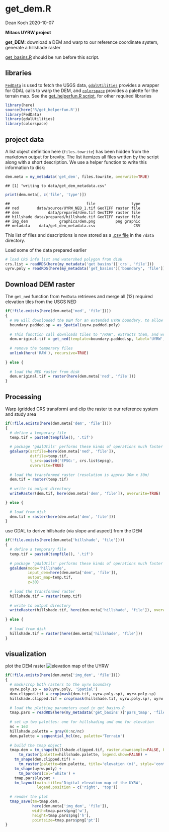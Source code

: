 get\_dem.R
================
Dean Koch
2020-10-07

**Mitacs UYRW project**

**get\_DEM**: download a DEM and warp to our reference coordinate
system, generate a hillshade raster

[get\_basins.R](https://github.com/deankoch/UYRW_data/blob/master/markdown/get_basins.md)
should be run before this script.

## libraries

[`FedData`](https://cran.r-project.org/web/packages/FedData/index.html)
is used to fetch the USGS data,
[`gdalUtilities`](https://cran.r-project.org/web/packages/gdalUtilities/index.html)
provides a wrapper for GDAL calls to warp the DEM, and
[`colorspace`](https://cran.r-project.org/web/packages/colorspace/vignettes/colorspace.html)
provides a palette for the terrain map. See the [get\_helperfun.R
script](https://github.com/deankoch/UYRW_data/blob/master/markdown/get_helperfun.md),
for other required libraries

``` r
library(here)
source(here('R/get_helperfun.R'))
library(FedData)
library(gdalUtilities)
library(colorspace)
```

## project data

A list object definition here (`files.towrite`) has been hidden from the
markdown output for brevity. The list itemizes all files written by the
script along with a short description. We use a helper function to write
this information to disk:

``` r
dem.meta = my_metadata('get_dem', files.towrite, overwrite=TRUE)
```

    ## [1] "writing to data/get_dem_metadata.csv"

``` r
print(dem.meta[, c('file', 'type')])
```

    ##                                  file                type
    ## ned        data/source/UYRW_NED_1.tif GeoTIFF raster file
    ## dem             data/prepared/dem.tif GeoTIFF raster file
    ## hillshade data/prepared/hillshade.tif GeoTIFF raster file
    ## img_dem              graphics/dem.png         png graphic
    ## metadata    data/get_dem_metadata.csv                 CSV

This list of files and descriptions is now stored as a [.csv
file](https://github.com/deankoch/UYRW_data/blob/master/data/get_dem_metadata.csv)
in the `/data` directory.

Load some of the data prepared earlier

``` r
# load CRS info list and watershed polygon from disk
crs.list = readRDS(here(my_metadata('get_basins')['crs', 'file']))
uyrw.poly = readRDS(here(my_metadata('get_basins')['boundary', 'file']))
```

## Download DEM raster

The `get_ned` function from `FedData` retrieves and merge all (12)
required elevation tiles from the USGS NED

``` r
if(!file.exists(here(dem.meta['ned', 'file'])))
{
  # We will downloaded the DEM for an extended UYRW boundary, to allow modeling of nearby weather records 
  boundary.padded.sp = as_Spatial(uyrw.padded.poly)
  
  # This function call downloads tiles to "/RAW", extracts them, and writes the mosaic to "UYRW_NED_1" in "/data/source"
  dem.original.tif = get_ned(template=boundary.padded.sp, label='UYRW', extraction.dir=here(src.subdir))
  
  # remove the temporary files
  unlink(here('RAW'), recursive=TRUE)
  
} else {
  
  # load the NED raster from disk
  dem.original.tif = raster(here(dem.meta['ned', 'file']))
}
```

## Processing

Warp (gridded CRS transform) and clip the raster to our reference system
and study area

``` r
if(!file.exists(here(dem.meta['dem', 'file'])))
{
  # define a temporary file
  temp.tif = paste0(tempfile(), '.tif')
  
  # package 'gdalUtils' performs these kinds of operations much faster than `raster`
  gdalwarp(srcfile=here(dem.meta['ned', 'file']), 
           dstfile=temp.tif,
           t_srs=paste0('EPSG:', crs.list$epsg),
           overwrite=TRUE)
  
  # load the transformed raster (resolution is approx 30m x 30m)
  dem.tif = raster(temp.tif)
  
  # write to output directory
  writeRaster(dem.tif, here(dem.meta['dem', 'file']), overwrite=TRUE)

} else {
  
  # load from disk 
  dem.tif = raster(here(dem.meta['dem', 'file']))
}
```

use GDAL to derive hillshade (via slope and aspect) from the DEM

``` r
if(!file.exists(here(dem.meta['hillshade', 'file'])))
{
  # define a temporary file
  temp.tif = paste0(tempfile(), '.tif')
  
  # package 'gdalUtils' performs these kinds of operations much faster than `raster`
  gdaldem(mode='hillshade',
          input_dem=here(dem.meta['dem', 'file']),
          output_map=temp.tif,
          z=30)
  
  # load the transformed raster
  hillshade.tif = raster(temp.tif)
  
  # write to output directory
  writeRaster(hillshade.tif, here(dem.meta['hillshade', 'file']), overwrite=TRUE)
  
} else {
  
  # load from disk 
  hillshade.tif = raster(here(dem.meta['hillshade', 'file']))
}
```

## visualization

plot the DEM raster ![elevation map of the
UYRW](https://raw.githubusercontent.com/deankoch/UYRW_data/master/graphics/dem.png)

``` r
if(!file.exists(here(dem.meta['img_dem', 'file'])))
{
  # mask/crop both rasters to the uyrw boundary
  uyrw.poly.sp = as(uyrw.poly, 'Spatial')
  dem.clipped.tif = crop(mask(dem.tif, uyrw.poly.sp), uyrw.poly.sp)
  hillshade.clipped.tif = crop(mask(hillshade.tif, uyrw.poly.sp), uyrw.poly.sp)
  
  # load the plotting parameters used in get_basins.R
  tmap.pars = readRDS(here(my_metadata('get_basins')['pars_tmap', 'file']))
  
  # set up two palettes: one for hillshading and one for elevation
  nc = 1e3
  hillshade.palette = gray(0:nc/nc)
  dem.palette = sequential_hcl(nc, palette='Terrain')
  
  # build the tmap object
  tmap.dem = tm_shape(hillshade.clipped.tif, raster.downsample=FALSE, bbox=st_bbox(uyrw.poly)) +
      tm_raster(palette=hillshade.palette, legend.show=FALSE) +
    tm_shape(dem.clipped.tif) +
      tm_raster(palette=dem.palette, title='elevation (m)', style='cont', alpha=0.7) +
    tm_shape(uyrw.poly) +
      tm_borders(col='white') +
    tmap.pars$layout +
    tm_layout(main.title='Digital elevation map of the UYRW',
              legend.position = c('right', 'top'))
              
  # render the plot
  tmap_save(tm=tmap.dem, 
            here(dem.meta['img_dem', 'file']), 
            width=tmap.pars$png['w'], 
            height=tmap.pars$png['h'], 
            pointsize=tmap.pars$png['pt'])
}
```
